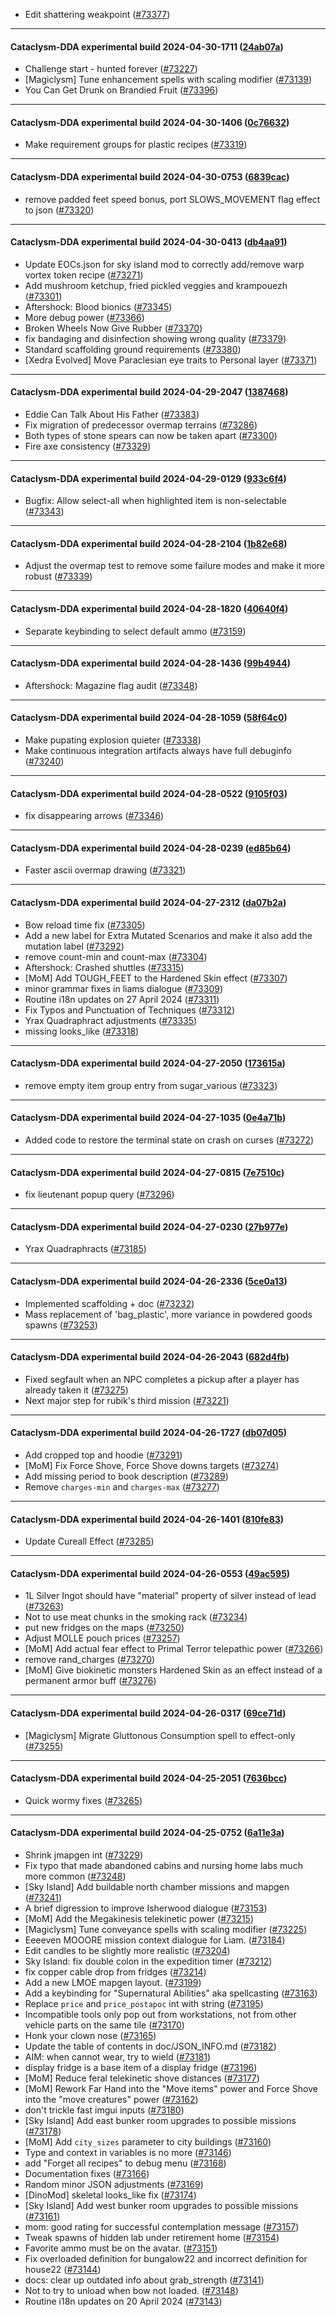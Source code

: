 * Edit shattering weakpoint ([#73377](https://github.com/CleverRaven/Cataclysm-DDA/pull/73377))

---

#### Cataclysm-DDA experimental build 2024-04-30-1711 ([24ab07a](https://github.com/CleverRaven/Cataclysm-DDA/releases/tag/cdda-experimental-2024-04-30-1711))

* Challenge start - hunted forever ([#73227](https://github.com/CleverRaven/Cataclysm-DDA/pull/73227))
* [Magiclysm] Tune enhancement spells with scaling modifier ([#73139](https://github.com/CleverRaven/Cataclysm-DDA/pull/73139))
* You Can Get Drunk on Brandied Fruit ([#73396](https://github.com/CleverRaven/Cataclysm-DDA/pull/73396))

---

#### Cataclysm-DDA experimental build 2024-04-30-1406 ([0c76632](https://github.com/CleverRaven/Cataclysm-DDA/releases/tag/cdda-experimental-2024-04-30-1406))

* Make requirement groups for plastic recipes ([#73319](https://github.com/CleverRaven/Cataclysm-DDA/pull/73319))

---

#### Cataclysm-DDA experimental build 2024-04-30-0753 ([6839cac](https://github.com/CleverRaven/Cataclysm-DDA/releases/tag/cdda-experimental-2024-04-30-0753))

* remove padded feet speed bonus, port SLOWS_MOVEMENT flag effect to json ([#73320](https://github.com/CleverRaven/Cataclysm-DDA/pull/73320))

---

#### Cataclysm-DDA experimental build 2024-04-30-0413 ([db4aa91](https://github.com/CleverRaven/Cataclysm-DDA/releases/tag/cdda-experimental-2024-04-30-0413))

* Update EOCs.json for sky island mod to correctly add/remove warp vortex token recipe ([#73271](https://github.com/CleverRaven/Cataclysm-DDA/pull/73271))
* Add mushroom ketchup, fried pickled veggies and krampouezh ([#73301](https://github.com/CleverRaven/Cataclysm-DDA/pull/73301))
* Aftershock: Blood bionics ([#73345](https://github.com/CleverRaven/Cataclysm-DDA/pull/73345))
* More debug power ([#73366](https://github.com/CleverRaven/Cataclysm-DDA/pull/73366))
* Broken Wheels Now Give Rubber ([#73370](https://github.com/CleverRaven/Cataclysm-DDA/pull/73370))
* fix bandaging and disinfection showing wrong quality ([#73379](https://github.com/CleverRaven/Cataclysm-DDA/pull/73379))
* Standard scaffolding ground requirements ([#73380](https://github.com/CleverRaven/Cataclysm-DDA/pull/73380))
* [Xedra Evolved] Move Paraclesian eye traits to Personal layer ([#73371](https://github.com/CleverRaven/Cataclysm-DDA/pull/73371))

---

#### Cataclysm-DDA experimental build 2024-04-29-2047 ([1387468](https://github.com/CleverRaven/Cataclysm-DDA/releases/tag/cdda-experimental-2024-04-29-2047))

* Eddie Can Talk About His Father ([#73383](https://github.com/CleverRaven/Cataclysm-DDA/pull/73383))
* Fix migration of predecessor overmap terrains ([#73286](https://github.com/CleverRaven/Cataclysm-DDA/pull/73286))
* Both types of stone spears can now be taken apart ([#73300](https://github.com/CleverRaven/Cataclysm-DDA/pull/73300))
* Fire axe consistency ([#73329](https://github.com/CleverRaven/Cataclysm-DDA/pull/73329))

---

#### Cataclysm-DDA experimental build 2024-04-29-0129 ([933c6f4](https://github.com/CleverRaven/Cataclysm-DDA/releases/tag/cdda-experimental-2024-04-29-0129))

* Bugfix: Allow select-all when highlighted item is non-selectable ([#73343](https://github.com/CleverRaven/Cataclysm-DDA/pull/73343))

---

#### Cataclysm-DDA experimental build 2024-04-28-2104 ([1b82e68](https://github.com/CleverRaven/Cataclysm-DDA/releases/tag/cdda-experimental-2024-04-28-2104))

* Adjust the overmap test to remove some failure modes and make it more robust ([#73339](https://github.com/CleverRaven/Cataclysm-DDA/pull/73339))

---

#### Cataclysm-DDA experimental build 2024-04-28-1820 ([40640f4](https://github.com/CleverRaven/Cataclysm-DDA/releases/tag/cdda-experimental-2024-04-28-1820))

* Separate keybinding to select default ammo ([#73159](https://github.com/CleverRaven/Cataclysm-DDA/pull/73159))

---

#### Cataclysm-DDA experimental build 2024-04-28-1436 ([99b4944](https://github.com/CleverRaven/Cataclysm-DDA/releases/tag/cdda-experimental-2024-04-28-1436))

* Aftershock: Magazine flag audit ([#73348](https://github.com/CleverRaven/Cataclysm-DDA/pull/73348))

---

#### Cataclysm-DDA experimental build 2024-04-28-1059 ([58f64c0](https://github.com/CleverRaven/Cataclysm-DDA/releases/tag/cdda-experimental-2024-04-28-1059))

* Make pupating explosion quieter ([#73338](https://github.com/CleverRaven/Cataclysm-DDA/pull/73338))
* Make continuous integration artifacts always have full debuginfo ([#73240](https://github.com/CleverRaven/Cataclysm-DDA/pull/73240))

---

#### Cataclysm-DDA experimental build 2024-04-28-0522 ([9105f03](https://github.com/CleverRaven/Cataclysm-DDA/releases/tag/cdda-experimental-2024-04-28-0522))

* fix disappearing arrows ([#73346](https://github.com/CleverRaven/Cataclysm-DDA/pull/73346))

---

#### Cataclysm-DDA experimental build 2024-04-28-0239 ([ed85b64](https://github.com/CleverRaven/Cataclysm-DDA/releases/tag/cdda-experimental-2024-04-28-0239))

* Faster ascii overmap drawing ([#73321](https://github.com/CleverRaven/Cataclysm-DDA/pull/73321))

---

#### Cataclysm-DDA experimental build 2024-04-27-2312 ([da07b2a](https://github.com/CleverRaven/Cataclysm-DDA/releases/tag/cdda-experimental-2024-04-27-2312))

* Bow reload time fix ([#73305](https://github.com/CleverRaven/Cataclysm-DDA/pull/73305))
* Add a new label for Extra Mutated Scenarios and make it also add the mutation label ([#73292](https://github.com/CleverRaven/Cataclysm-DDA/pull/73292))
* remove count-min and count-max ([#73304](https://github.com/CleverRaven/Cataclysm-DDA/pull/73304))
* Aftershock: Crashed shuttles ([#73315](https://github.com/CleverRaven/Cataclysm-DDA/pull/73315))
* [MoM] Add TOUGH_FEET to the Hardened Skin effect ([#73307](https://github.com/CleverRaven/Cataclysm-DDA/pull/73307))
* minor grammar fixes in liams dialogue ([#73309](https://github.com/CleverRaven/Cataclysm-DDA/pull/73309))
* Routine i18n updates on 27 April 2024 ([#73311](https://github.com/CleverRaven/Cataclysm-DDA/pull/73311))
* Fix Typos and Punctuation of Techniques ([#73312](https://github.com/CleverRaven/Cataclysm-DDA/pull/73312))
* Yrax Quadraphract adjustments ([#73335](https://github.com/CleverRaven/Cataclysm-DDA/pull/73335))
* missing looks_like ([#73318](https://github.com/CleverRaven/Cataclysm-DDA/pull/73318))

---

#### Cataclysm-DDA experimental build 2024-04-27-2050 ([173615a](https://github.com/CleverRaven/Cataclysm-DDA/releases/tag/cdda-experimental-2024-04-27-2050))

* remove empty item group entry from sugar_various ([#73323](https://github.com/CleverRaven/Cataclysm-DDA/pull/73323))

---

#### Cataclysm-DDA experimental build 2024-04-27-1035 ([0e4a71b](https://github.com/CleverRaven/Cataclysm-DDA/releases/tag/cdda-experimental-2024-04-27-1035))

* Added code to restore the terminal state on crash on curses ([#73272](https://github.com/CleverRaven/Cataclysm-DDA/pull/73272))

---

#### Cataclysm-DDA experimental build 2024-04-27-0815 ([7e7510c](https://github.com/CleverRaven/Cataclysm-DDA/releases/tag/cdda-experimental-2024-04-27-0815))

* fix lieutenant popup query ([#73296](https://github.com/CleverRaven/Cataclysm-DDA/pull/73296))

---

#### Cataclysm-DDA experimental build 2024-04-27-0230 ([27b977e](https://github.com/CleverRaven/Cataclysm-DDA/releases/tag/cdda-experimental-2024-04-27-0230))

* Yrax Quadraphracts ([#73185](https://github.com/CleverRaven/Cataclysm-DDA/pull/73185))

---

#### Cataclysm-DDA experimental build 2024-04-26-2336 ([5ce0a13](https://github.com/CleverRaven/Cataclysm-DDA/releases/tag/cdda-experimental-2024-04-26-2336))

* Implemented scaffolding + doc ([#73232](https://github.com/CleverRaven/Cataclysm-DDA/pull/73232))
* Mass replacement of 'bag_plastic', more variance in powdered goods spawns ([#73253](https://github.com/CleverRaven/Cataclysm-DDA/pull/73253))

---

#### Cataclysm-DDA experimental build 2024-04-26-2043 ([682d4fb](https://github.com/CleverRaven/Cataclysm-DDA/releases/tag/cdda-experimental-2024-04-26-2043))

* Fixed segfault when an NPC completes a pickup after a player has already taken it ([#73275](https://github.com/CleverRaven/Cataclysm-DDA/pull/73275))
* Next major step for rubik's third mission ([#73221](https://github.com/CleverRaven/Cataclysm-DDA/pull/73221))

---

#### Cataclysm-DDA experimental build 2024-04-26-1727 ([db07d05](https://github.com/CleverRaven/Cataclysm-DDA/releases/tag/cdda-experimental-2024-04-26-1727))

* Add cropped top and hoodie ([#73291](https://github.com/CleverRaven/Cataclysm-DDA/pull/73291))
* [MoM] Fix Force Shove, Force Shove downs targets ([#73274](https://github.com/CleverRaven/Cataclysm-DDA/pull/73274))
* Add missing period to book description ([#73289](https://github.com/CleverRaven/Cataclysm-DDA/pull/73289))
* Remove `charges-min` and `charges-max` ([#73277](https://github.com/CleverRaven/Cataclysm-DDA/pull/73277))

---

#### Cataclysm-DDA experimental build 2024-04-26-1401 ([810fe83](https://github.com/CleverRaven/Cataclysm-DDA/releases/tag/cdda-experimental-2024-04-26-1401))

* Update Cureall Effect ([#73285](https://github.com/CleverRaven/Cataclysm-DDA/pull/73285))

---

#### Cataclysm-DDA experimental build 2024-04-26-0553 ([49ac595](https://github.com/CleverRaven/Cataclysm-DDA/releases/tag/cdda-experimental-2024-04-26-0553))

* 1L Silver Ingot should have "material" property of silver instead of lead ([#73263](https://github.com/CleverRaven/Cataclysm-DDA/pull/73263))
* Not to use meat chunks in the smoking rack ([#73234](https://github.com/CleverRaven/Cataclysm-DDA/pull/73234))
* put new fridges on the maps ([#73250](https://github.com/CleverRaven/Cataclysm-DDA/pull/73250))
* Adjust MOLLE pouch prices ([#73257](https://github.com/CleverRaven/Cataclysm-DDA/pull/73257))
* [MoM] Add actual fear effect to Primal Terror telepathic power ([#73266](https://github.com/CleverRaven/Cataclysm-DDA/pull/73266))
* remove rand_charges ([#73270](https://github.com/CleverRaven/Cataclysm-DDA/pull/73270))
* [MoM] Give biokinetic monsters Hardened Skin as an effect instead of a permanent armor buff ([#73276](https://github.com/CleverRaven/Cataclysm-DDA/pull/73276))

---

#### Cataclysm-DDA experimental build 2024-04-26-0317 ([69ce71d](https://github.com/CleverRaven/Cataclysm-DDA/releases/tag/cdda-experimental-2024-04-26-0317))

* [Magiclysm] Migrate Gluttonous Consumption spell to effect-only ([#73255](https://github.com/CleverRaven/Cataclysm-DDA/pull/73255))

---

#### Cataclysm-DDA experimental build 2024-04-25-2051 ([7636bcc](https://github.com/CleverRaven/Cataclysm-DDA/releases/tag/cdda-experimental-2024-04-25-2051))

* Quick wormy fixes ([#73265](https://github.com/CleverRaven/Cataclysm-DDA/pull/73265))

---

#### Cataclysm-DDA experimental build 2024-04-25-0752 ([6a11e3a](https://github.com/CleverRaven/Cataclysm-DDA/releases/tag/cdda-experimental-2024-04-25-0752))

* Shrink jmapgen int ([#73229](https://github.com/CleverRaven/Cataclysm-DDA/pull/73229))
* Fix typo that made abandoned cabins and nursing home labs much more common ([#73248](https://github.com/CleverRaven/Cataclysm-DDA/pull/73248))
* [Sky Island] Add buildable north chamber missions and mapgen ([#73241](https://github.com/CleverRaven/Cataclysm-DDA/pull/73241))
* A brief digression to improve Isherwood dialogue ([#73153](https://github.com/CleverRaven/Cataclysm-DDA/pull/73153))
* [MoM] Add the Megakinesis telekinetic power ([#73215](https://github.com/CleverRaven/Cataclysm-DDA/pull/73215))
* [Magiclysm] Tune conveyance spells with scaling modifier ([#73225](https://github.com/CleverRaven/Cataclysm-DDA/pull/73225))
* Eeeeven MOOORE mission context dialogue for Liam. ([#73184](https://github.com/CleverRaven/Cataclysm-DDA/pull/73184))
* Edit candles to be slightly more realistic ([#73204](https://github.com/CleverRaven/Cataclysm-DDA/pull/73204))
* Sky Island: fix double colon in the expedition timer ([#73212](https://github.com/CleverRaven/Cataclysm-DDA/pull/73212))
* fix copper cable drop from fridges ([#73214](https://github.com/CleverRaven/Cataclysm-DDA/pull/73214))
* Add a new LMOE mapgen layout. ([#73199](https://github.com/CleverRaven/Cataclysm-DDA/pull/73199))
* Add a keybinding for "Supernatural Abilities" aka spellcasting ([#73163](https://github.com/CleverRaven/Cataclysm-DDA/pull/73163))
* Replace `price` and `price_postapoc` int with string ([#73195](https://github.com/CleverRaven/Cataclysm-DDA/pull/73195))
* Incompatible tools only pop out from workstations, not from other vehicle parts on the same tile ([#73170](https://github.com/CleverRaven/Cataclysm-DDA/pull/73170))
* Honk your clown nose ([#73165](https://github.com/CleverRaven/Cataclysm-DDA/pull/73165))
* Update the table of contents in doc/JSON_INFO.md ([#73182](https://github.com/CleverRaven/Cataclysm-DDA/pull/73182))
* AIM: when cannot wear, try to wield ([#73181](https://github.com/CleverRaven/Cataclysm-DDA/pull/73181))
* display fridge is a base item of a display fridge ([#73196](https://github.com/CleverRaven/Cataclysm-DDA/pull/73196))
* [MoM] Reduce feral telekinetic shove distances ([#73177](https://github.com/CleverRaven/Cataclysm-DDA/pull/73177))
* [MoM] Rework Far Hand into the "Move items" power and Force Shove into the "move creatures" power ([#73162](https://github.com/CleverRaven/Cataclysm-DDA/pull/73162))
* don't trickle fast imgui inputs ([#73180](https://github.com/CleverRaven/Cataclysm-DDA/pull/73180))
* [Sky Island] Add east bunker room upgrades to possible missions  ([#73178](https://github.com/CleverRaven/Cataclysm-DDA/pull/73178))
* [MoM] Add `city_sizes` parameter to city buildings ([#73160](https://github.com/CleverRaven/Cataclysm-DDA/pull/73160))
* Type and context in variables is no more ([#73146](https://github.com/CleverRaven/Cataclysm-DDA/pull/73146))
* add "Forget all recipes" to debug menu ([#73168](https://github.com/CleverRaven/Cataclysm-DDA/pull/73168))
* Documentation fixes ([#73166](https://github.com/CleverRaven/Cataclysm-DDA/pull/73166))
* Random minor JSON adjustments ([#73169](https://github.com/CleverRaven/Cataclysm-DDA/pull/73169))
* [DinoMod] skeletal looks_like fix ([#73174](https://github.com/CleverRaven/Cataclysm-DDA/pull/73174))
* [Sky Island] Add west bunker room upgrades to possible missions ([#73161](https://github.com/CleverRaven/Cataclysm-DDA/pull/73161))
* mom: good rating for successful contemplation message ([#73157](https://github.com/CleverRaven/Cataclysm-DDA/pull/73157))
* Tweak spawns of hidden lab under retirement home ([#73154](https://github.com/CleverRaven/Cataclysm-DDA/pull/73154))
* Favorite ammo must be on the avatar. ([#73151](https://github.com/CleverRaven/Cataclysm-DDA/pull/73151))
* Fix overloaded definition for bungalow22 and incorrect definition for house22 ([#73144](https://github.com/CleverRaven/Cataclysm-DDA/pull/73144))
* docs: clear up outdated info about grab_strength ([#73141](https://github.com/CleverRaven/Cataclysm-DDA/pull/73141))
* Not to try to unload when bow not loaded. ([#73148](https://github.com/CleverRaven/Cataclysm-DDA/pull/73148))
* Routine i18n updates on 20 April 2024 ([#73143](https://github.com/CleverRaven/Cataclysm-DDA/pull/73143))
